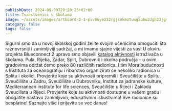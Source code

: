 ```yaml
---
publishDate: 2024-09-09T20:20:25+02:00
title: Znanstvenici u školama
image: ~/assets/images/artboard-2-1-psv6uye232rgjsokmztuwg5ubu33gh23jg48cld9qo.png
category: false
tags: false
---
```

Sigurni smo da u novoj školskoj godini želite svojim učenicima omogućiti što raznovrsniji i zanimljiviji sadržaj, a mi imamo sjajne vijesti za vas!
U okviru projekta Blueconnect 2 upravo smo objavili [katalog aktivnosti](https://jaistrazujem.hr/aktivnosti_u_skoli/) istraživača u školama. Pula, Rijeka, Zadar, Split, Dubrovnik i okolna područja – u ovim gradovima održat ćemo preko 80 različitih radionica. I tim Mora budućnosti s Instituta za oceanografiju i ribarstvo  organizirati će nekoliko radionica u Splitu i okolici. 
Provjerite koje su aktivnoati pripremili i Sveučilište u Splitu, Sveučilište u Zadru, Sveučilište u Dubrovniku, Institut za jadranske kulture, Mediterranean institute for life sciences, Sveučilište u Rijeci  i Zaklada Sveucilista u Rijeci. Provjerite koje su aktivnoati dostupne u vašem gradu i obogatite nastavu zanimljivim, edukativnim iskustvima! 
Sve radionice su besplatne! Saznajte više i prijavite se već danas!